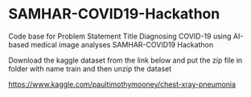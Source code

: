 # SAMHAR-COVID19-Hackathon
Code base for Problem Statement Title Diagnosing COVID-19 using AI-based medical image analyses SAMHAR-COVID19 Hackathon

Download the kaggle dataset from the link below and put the zip file in folder with name train and then unzip the dataset

https://www.kaggle.com/paultimothymooney/chest-xray-pneumonia
